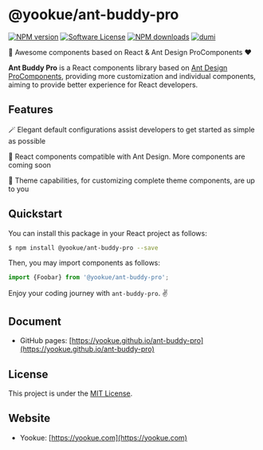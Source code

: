 # @yookue/ant-buddy-pro

[![NPM version](https://img.shields.io/npm/v/@yookue/ant-buddy-pro.svg?style=flat)](https://npmjs.org/package/@yookue/ant-buddy-pro)
[![Software License](https://img.shields.io/badge/license-MIT-brightgreen.svg?style=flat)](LICENSE.txt)
[![NPM downloads](http://img.shields.io/npm/dm/@yookue/ant-buddy-pro.svg?style=flat)](https://npmjs.org/package/@yookue/ant-buddy-pro)
[![dumi](https://img.shields.io/badge/docs%20by-dumi-blue?style=flat-square)](https://github.com/umijs/dumi)

🏅 Awesome components based on React & Ant Design ProComponents ❤️

**Ant Buddy Pro** is a React components library based on [Ant Design ProComponents](https://procomponents.ant.design/), providing more customization and individual components, aiming to provide better experience for React developers.

## Features

🪄 Elegant default configurations assist developers to get started as simple as possible

💎 React components compatible with Ant Design. More components are coming soon

🎨 Theme capabilities, for customizing complete theme components, are up to you

## Quickstart

You can install this package in your React project as follows:

```bash
$ npm install @yookue/ant-buddy-pro --save
```

Then, you may import components as follows:

```jsx | pure
import {Foobar} from '@yookue/ant-buddy-pro';
```

Enjoy your coding journey with `ant-buddy-pro`. ✌️

## Document

- GitHub pages: [https://yookue.github.io/ant-buddy-pro](https://yookue.github.io/ant-buddy-pro)

## License

This project is under the [MIT License](https://mit-license.org/).

## Website

- Yookue: [https://yookue.com](https://yookue.com)
